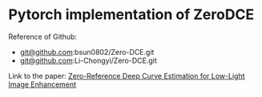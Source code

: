# Pytorch implementation of ZeroDCE

Reference of Github:
- git@github.com:bsun0802/Zero-DCE.git
- git@github.com:Li-Chongyi/Zero-DCE.git

Link to the paper: [Zero-Reference Deep Curve Estimation for Low-Light Image Enhancement](https://arxiv.org/abs/2001.06826)